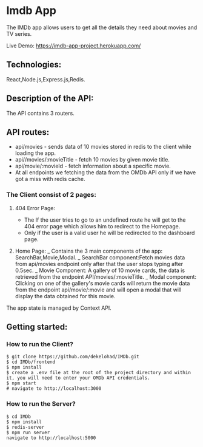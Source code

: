 # Imdb App

The IMDb app allows users to get all the details they need about movies and TV series.

Live Demo:
https://imdb-app-project.herokuapp.com/

## Technologies:

React,Node.js,Express.js,Redis.

## Description of the API:

The API contains 3 routers.

## API routes:

- api/movies - sends data of 10 movies stored in redis to the client while loading the app.<br>
- api//movies/:movieTitle - fetch 10 movies by given movie title.<br>
- api/movie/:movieId - fetch information about a specific movie.
- At all endpoints we fetching the data from the OMDb API only if we have got a miss with redis cache.

### The Client consist of 2 pages:

1.  404 Error Page:

    - The If the user tries to go to an undefined route he will get to the 404 error page which allows him to redirect to the Homepage.
    - Only if the user is a valid user he will be redirected to the dashboard page.

1.  Home Page:
    _ Contains the 3 main components of the app: SearchBar,Movie,Modal.
    _ SearchBar component:Fetch movies data from api/movies endpoint only after that the user stops typing after 0.5sec.
    _ Movie Component: A gallery of 10 movie cards, the data is retrieved from the endpoint API/movies/:movieTitle.
    _ Modal component: Clicking on one of the gallery's movie cards will return the movie data from the endpoint
    api/movie/:movie and will open a modal that will display the data obtained for this movie.

The app state is managed by Context API.

## Getting started:

### How to run the Client?
```
$ git clone https://github.com/dekelohad/IMDb.git
$ cd IMDb/frontend
$ npm install
$ create a .env file at the root of the project directory and within it, you will need to enter your OMDb API credentials.
$ npm start
# navigate to http://localhost:3000
 ```
 
### How to run the Server?
```
$ cd IMDb
$ npm install
$ redis-server
$ npm run server
navigate to http://localhost:5000
```


